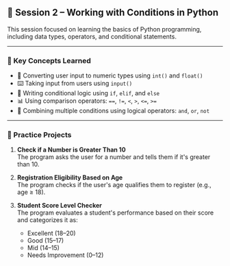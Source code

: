 ## 🧪 Session 2 – Working with Conditions in Python

This session focused on learning the basics of Python programming, including data types, operators, and conditional statements.

---

### 🧠 Key Concepts Learned

- 🔢 Converting user input to numeric types using `int()` and `float()`
- ⌨️ Taking input from users using `input()`
- 🧠 Writing conditional logic using `if`, `elif`, and `else`
- 📊 Using comparison operators: `==`, `!=`, `<`, `>`, `<=`, `>=`
- 🔗 Combining multiple conditions using logical operators: `and`, `or`, `not`

---

### 📝 Practice Projects

1. **Check if a Number is Greater Than 10**  
   The program asks the user for a number and tells them if it's greater than 10.

2. **Registration Eligibility Based on Age**  
   The program checks if the user's age qualifies them to register (e.g., age ≥ 18).

3. **Student Score Level Checker**  
   The program evaluates a student's performance based on their score and categorizes it as:
   - Excellent (18–20)
   - Good (15–17)
   - Mid (14–15)
   - Needs Improvement (0–12)